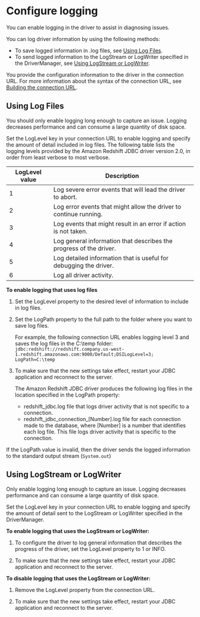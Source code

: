 # Configure logging<a name="jdbc20-configuring-logging"></a>

You can enable logging in the driver to assist in diagnosing issues\.

You can log driver information by using the following methods:
+ To save logged information in \.log files, see [Using Log Files](#jdbc20-using-log-files)\.
+ To send logged information to the LogStream or LogWriter specified in the DriverManager, see [Using LogStream or LogWriter](#jdbc20-logstream-option)\. 

You provide the configuration information to the driver in the connection URL\. For more information about the syntax of the connection URL, see [Building the connection URL](jdbc20-obtain-url.md#jdbc20-build-connection-url)\.

## Using Log Files<a name="jdbc20-using-log-files"></a>

You should only enable logging long enough to capture an issue\. Logging decreases performance and can consume a large quantity of disk space\. 

Set the LogLevel key in your connection URL to enable logging and specify the amount of detail included in log files\. The following table lists the logging levels provided by the Amazon Redshift JDBC driver version 2\.0, in order from least verbose to most verbose\. 


| LogLevel value | Description | 
| --- | --- | 
|  1  |  Log severe error events that will lead the driver to abort\.  | 
|  2  |  Log error events that might allow the driver to continue running\.  | 
|  3  |  Log events that might result in an error if action is not taken\.  | 
|  4  |  Log general information that describes the progress of the driver\.  | 
|  5  |  Log detailed information that is useful for debugging the driver\.  | 
|  6  |  Log all driver activity\.  | 

**To enable logging that uses log files**

1. Set the LogLevel property to the desired level of information to include in log files\.

1. Set the LogPath property to the full path to the folder where you want to save log files\. 

   For example, the following connection URL enables logging level 3 and saves the log files in the C:\\temp folder: `jdbc:redshift://redshift.company.us-west- 1.redshift.amazonaws.com:9000/Default;DSILogLevel=3; LogPath=C:\temp`

1. To make sure that the new settings take effect, restart your JDBC application and reconnect to the server\.

   The Amazon Redshift JDBC driver produces the following log files in the location specified in the LogPath property:
   +  redshift\_jdbc\.log file that logs driver activity that is not specific to a connection\.
   + redshift\_jdbc\_connection\_\[Number\]\.log file for each connection made to the database, where \[Number\] is a number that identifies each log file\. This file logs driver activity that is specific to the connection\.

If the LogPath value is invalid, then the driver sends the logged information to the standard output stream \(`System.out`\)

## Using LogStream or LogWriter<a name="jdbc20-logstream-option"></a>

Only enable logging long enough to capture an issue\. Logging decreases performance and can consume a large quantity of disk space\. 

Set the LogLevel key in your connection URL to enable logging and specify the amount of detail sent to the LogStream or LogWriter specified in the DriverManager\. 

**To enable logging that uses the LogStream or LogWriter:**

1. To configure the driver to log general information that describes the progress of the driver, set the LogLevel property to 1 or INFO\.

1. To make sure that the new settings take effect, restart your JDBC application and reconnect to the server\.

**To disable logging that uses the LogStream or LogWriter:**

1. Remove the LogLevel property from the connection URL\.

1. To make sure that the new settings take effect, restart your JDBC application and reconnect to the server\.